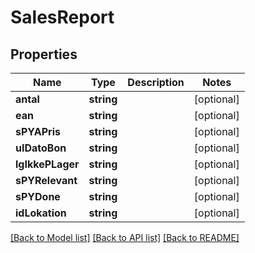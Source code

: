 # SalesReport

## Properties
Name | Type | Description | Notes
------------ | ------------- | ------------- | -------------
**antal** | **string** |  | [optional] 
**ean** | **string** |  | [optional] 
**sPYAPris** | **string** |  | [optional] 
**uIDatoBon** | **string** |  | [optional] 
**lgIkkePLager** | **string** |  | [optional] 
**sPYRelevant** | **string** |  | [optional] 
**sPYDone** | **string** |  | [optional] 
**idLokation** | **string** |  | [optional] 

[[Back to Model list]](../README.md#documentation-for-models) [[Back to API list]](../README.md#documentation-for-api-endpoints) [[Back to README]](../README.md)


